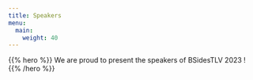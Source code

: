 ```yaml
---
title: Speakers
menu:
  main:
    weight: 40
---
```


{{% hero %}}
We are proud to present the speakers of BSidesTLV 2023 !
{{% /hero %}}

